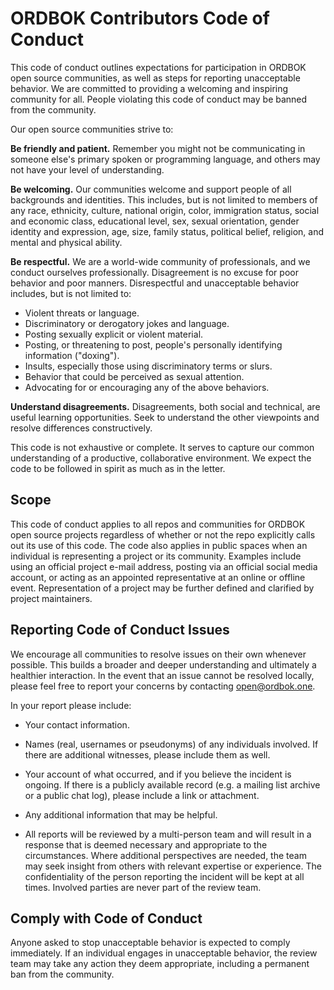 ORDBOK Contributors Code of Conduct
===================================

This code of conduct outlines expectations for participation in ORDBOK open
source communities, as well as steps for reporting unacceptable behavior. We are
committed to providing a welcoming and inspiring community for all. People
violating this code of conduct may be banned from the community.

Our open source communities strive to:

**Be friendly and patient.** Remember you might not be communicating in someone
else's primary spoken or programming language, and others may not have your
level of understanding.

**Be welcoming.** Our communities welcome and support people of all backgrounds
and identities. This includes, but is not limited to members of any race,
ethnicity, culture, national origin, color, immigration status, social and
economic class, educational level, sex, sexual orientation, gender identity and
expression, age, size, family status, political belief, religion, and mental and
physical ability.

**Be respectful.** We are a world-wide community of professionals, and we
conduct ourselves professionally. Disagreement is no excuse for poor behavior
and poor manners. Disrespectful and unacceptable behavior includes, but is not
limited to:
- Violent threats or language.
- Discriminatory or derogatory jokes and language.
- Posting sexually explicit or violent material.
- Posting, or threatening to post, people's personally identifying information
  ("doxing").
- Insults, especially those using discriminatory terms or slurs.
- Behavior that could be perceived as sexual attention.
- Advocating for or encouraging any of the above behaviors.

**Understand disagreements.** Disagreements, both social and technical, are
useful learning opportunities. Seek to understand the other viewpoints and
resolve differences constructively.

This code is not exhaustive or complete. It serves to capture our common
understanding of a productive, collaborative environment. We expect the code to
be followed in spirit as much as in the letter.



Scope
-----

This code of conduct applies to all repos and communities for ORDBOK open source
projects regardless of whether or not the repo explicitly calls out its use of
this code. The code also applies in public spaces when an individual is
representing a project or its community. Examples include using an official
project e-mail address, posting via an official social media account, or acting
as an appointed representative at an online or offline event. Representation of
a project may be further defined and clarified by project maintainers.



Reporting Code of Conduct Issues
--------------------------------

We encourage all communities to resolve issues on their own whenever possible.
This builds a broader and deeper understanding and ultimately a healthier
interaction. In the event that an issue cannot be resolved locally, please feel
free to report your concerns by contacting open@ordbok.one.

In your report please include:

- Your contact information.

- Names (real, usernames or pseudonyms) of any individuals involved. If there
  are additional witnesses, please include them as well.

- Your account of what occurred, and if you believe the incident is ongoing. If
  there is a publicly available record (e.g. a mailing list archive or a public
  chat log), please include a link or attachment.

- Any additional information that may be helpful.

- All reports will be reviewed by a multi-person team and will result in a
  response that is deemed necessary and appropriate to the circumstances. Where
  additional perspectives are needed, the team may seek insight from others with
  relevant expertise or experience. The confidentiality of the person reporting
  the incident will be kept at all times. Involved parties are never part of the
  review team.



Comply with Code of Conduct
---------------------------

Anyone asked to stop unacceptable behavior is expected to comply immediately. If
an individual engages in unacceptable behavior, the review team may take any
action they deem appropriate, including a permanent ban from the community.
